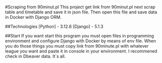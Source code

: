 #Scraping from 90minut.pl
This project get link from 90minut.pl next scrap table and timetable and save it in json file.
Then open this file and save data in Docker with Django ORM.

##Technologies
[Python] - 3.12.6
[Django] - 5.1.3


##Start
If you want start this program you must open files in programming environment and configure Django with Docker by means of env file. When you do those things you must copy link from 90minute.pl
with whatever league you want and paste it in console in your environment. I recommened check in Dbeaver data. It`s all.

